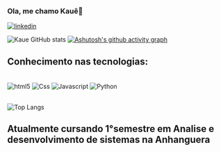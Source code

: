 ### Ola, me chamo Kauê👋

[![linkedin](https://img.shields.io/badge/LinkedIn-0A66C2.svg?style=for-the-badge&logo=LinkedIn&logoColor=white)](linkedin.com/in/kauê-silva-2a3a9b219)

![Kaue GitHub stats](https://github-readme-stats.vercel.app/api?username=kaueh-silva&show_icons=true&theme=gradient)
[![Ashutosh's github activity graph](https://github-readme-activity-graph.vercel.app/graph?username=kaueh-silva&bg_color=050505&color=524c9e&line=c272df&point=fcfcfc&area=true&hide_border=true)](https://github.com/ashutosh00710/github-readme-activity-graph)

## Conhecimento nas tecnologias:

<div style ="display: inline_block"><br/>
<img align="center" alt="html5" src="https://img.shields.io/badge/HTML5-E34F26?style=for-the-badge&logo=html5&logoColor=white" />
<img align="center" alt="Css" src="https://img.shields.io/badge/CSS3-1572B6?style=for-the-badge&logo=css3&logoColor=white" />
<img align="center" alt="Javascript" src="https://img.shields.io/badge/JavaScript-F7DF1E?style=for-the-badge&logo=javascript&logoColor=black" />
<img align="center" alt="Python" src="https://img.shields.io/badge/Python-3776AB?style=for-the-badge&logo=python&logoColor=white" /> 
</div>
<br/>

![Top Langs](https://github-readme-stats.vercel.app/api/top-langs/?username=kaueh-silva&layout=compact)

## Atualmente cursando 1°semestre em Analise e desenvolvimento de sistemas na Anhanguera
